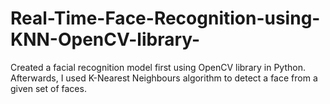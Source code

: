 # Real-Time-Face-Recognition-using-KNN-OpenCV-library-
Created a facial recognition model first using OpenCV library in Python. Afterwards, I used K-Nearest Neighbours algorithm to detect a face from a given set of faces.
